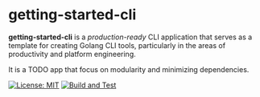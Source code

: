 # getting-started-cli

**getting-started-cli** is a _production-ready_ CLI application that serves as a template for creating Golang CLI tools, particularly in the areas of productivity and platform engineering.

It is a TODO app that focus on modularity and minimizing dependencies.

[![License: MIT](https://img.shields.io/badge/License-MIT-yellow.svg)](https://github.com/allaboutapps/go-starter/blob/master/LICENSE)
[![Build and Test](https://github.com/antmordel/getting-started-cli/actions/workflows/build-cli.yml/badge.svg)](https://github.com/antmordel/getting-started-cli/actions)
